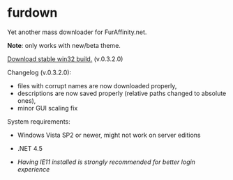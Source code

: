 # furdown



Yet another mass downloader for FurAffinity.net.

**Note**: only works with new/beta theme.



[Download stable win32 build.](https://github.com/crouvpony47/furdown/raw/master/bin-stable/furdown.exe) (v.0.3.2.0)

Changelog (v.0.3.2.0):
- files with corrupt names are now downloaded properly,
- descriptions are now saved properly (relative paths changed to absolute ones),
- minor GUI scaling fix

System requirements:

- Windows Vista SP2 or newer, might not work on server editions

- .NET 4.5

- *Having IE11 installed is strongly recommended for better login experience*
